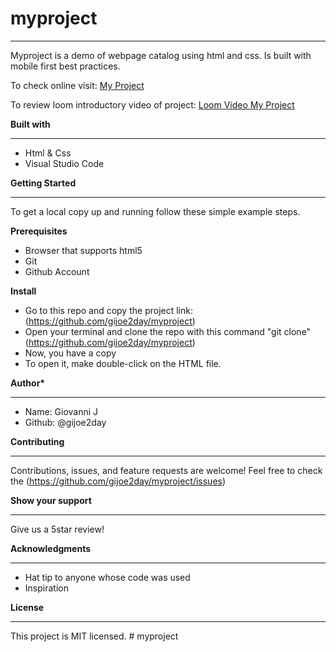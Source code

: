 # myproject

---

Myproject is a demo of webpage catalog using html and css. Is built with mobile first best practices.

To check online visit: [My Project](https://gjuliao.github.io/myproject/)

To review loom introductory video of project: [Loom Video My Project](https://www.loom.com/share/8ec0b8497a9b4e9597cd2ea703445c74)

**Built with**

---

- Html & Css
- Visual Studio Code

**Getting Started**

---

To get a local copy up and running follow these simple example steps.

**Prerequisites**

- Browser that supports html5
- Git
- Github Account

**Install**

- Go to this repo and copy the project link: (https://github.com/gijoe2day/myproject)
- Open your terminal and clone the repo with this command "git clone" (https://github.com/gijoe2day/myproject)
- Now, you have a copy
- To open it, make double-click on the HTML file.

**Author\***

---

- Name: Giovanni J
- Github: @gijoe2day

**Contributing**

---

Contributions, issues, and feature requests are welcome!
Feel free to check the (https://github.com/gijoe2day/myproject/issues)

**Show your support**

---

Give us a 5star review!

**Acknowledgments**

---

- Hat tip to anyone whose code was used
- Inspiration

**License**

---

This project is MIT licensed. # myproject
